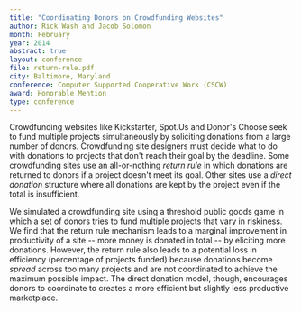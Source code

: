 ```yaml
---
title: "Coordinating Donors on Crowdfunding Websites"
author: Rick Wash and Jacob Solomon
month: February
year: 2014
abstract: true
layout: conference
file: return-rule.pdf
city: Baltimore, Maryland
conference: Computer Supported Cooperative Work (CSCW)
award: Honorable Mention
type: conference
---
```


Crowdfunding websites like Kickstarter, Spot.Us and Donor's Choose seek to fund multiple projects simultaneously by
soliciting donations from a large number of donors.  Crowdfunding site designers must decide what to do with donations
to projects that don't reach their goal by the deadline. Some crowdfunding sites use an all-or-nothing *return
rule* in which donations are returned to donors if a project doesn't meet its goal. Other sites use a *direct
donation* structure where all donations are kept by the project even if the total is insufficient. 

We simulated a crowdfunding site using a threshold public goods game in which a set of donors tries to fund multiple
projects that vary in riskiness. We find that the return rule mechanism leads to a marginal improvement in productivity
of a site -- more money is donated in total -- by eliciting more donations. However, the return rule also leads to a
potential loss in efficiency (percentage of projects funded) because donations become *spread* across too many
projects and are not coordinated to achieve the maximum possible impact. The direct donation model, though, encourages
donors to coordinate to creates a more efficient but slightly less productive marketplace.

